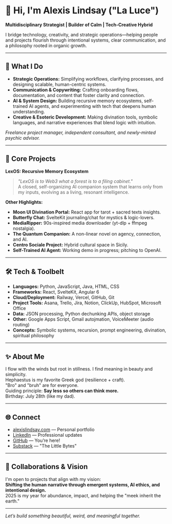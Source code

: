 # 👋 Hi, I'm Alexis Lindsay ("La Luce")

**Multidisciplinary Strategist | Builder of Calm | Tech-Creative Hybrid**

I bridge technology, creativity, and strategic operations—helping people and projects flourish through intentional systems, clear communication, and a philosophy rooted in organic growth.

---

## 🚀 What I Do

- **Strategic Operations:** Simplifying workflows, clarifying processes, and designing scalable, human-centric systems.
- **Communication & Copywriting:** Crafting onboarding flows, documentation, and content that foster clarity and connection.
- **AI & System Design:** Building recursive memory ecosystems, self-trained AI agents, and experimenting with tech that deepens human understanding.
- **Creative & Esoteric Development:** Making divination tools, symbolic languages, and narrative experiences that blend logic with intuition.

*Freelance project manager, independent consultant, and newly-minted psychic advisor.*

---

## 🌱 Core Projects

**LexOS: Recursive Memory Ecosystem**  
> *"LexOS is to Web3 what a forest is to a filing cabinet."*  
A closed, self-organizing AI companion system that learns only from my inputs, evolving as a living, resonant intelligence.

**Other Highlights:**
- **Moon UI Divination Portal:** React app for tarot + sacred texts insights.
- **Butterfly Chat:** SvelteKit journaling/chat for mystics & logic-lovers.
- **MediaRipper:** 90s-inspired media downloader (yt-dlp + ffmpeg nostalgia).
- **The Quantum Companion:** A non-linear novel on agency, connection, and AI.
- **Centro Sociale Project:** Hybrid cultural space in Sicily.
- **Self-Trained AI Agent:** Working demo in progress; pitching to OpenAI.

---

## 🛠️ Tech & Toolbelt

- **Languages:** Python, JavaScript, Java, HTML, CSS
- **Frameworks:** React, SvelteKit, Angular 6
- **Cloud/Deployment:** Railway, Vercel, GitHub, Git
- **Project Tools:** Asana, Trello, Jira, Notion, ClickUp, HubSpot, Microsoft Office
- **Data:** JSON processing, Python dechunking APIs, object storage
- **Other:** Google Apps Script, Gmail autojmation, VoiceMeeter (audio routing)
- **Concepts:** Symbolic systems, recursion, prompt engineering, divination, spiritual philosophy

---

## ✨ About Me

I flow with the winds but root in stillness. I find meaning in beauty and simplicity.  
Hephaestus is my favorite Greek god (resilience + craft).  
"Bro" and "bruh" are for everyone.  
Guiding principle: **Say less so others can think more.**  
Birthday: July 28th (like my dad).

---

## 🌐 Connect

- [alexislindsay.com](https://www.alexislindsay.com/) — Personal portfolio
- [LinkedIn](https://www.linkedin.com/in/alexis-lindsay/) — Professional updates
- [GitHub](www.github.com/alexislindsay) — You’re here!
- [Substack](https://substack.com/@alexis88) — "The Little Bytes" 

---

## 🤝 Collaborations & Vision

I'm open to projects that align with my vision:  
**Shifting the human narrative through emergent systems, AI ethics, and intentional design.**  
2025 is my year for abundance, impact, and helping the "meek inherit the earth."

---

*Let’s build something beautiful, weird, and meaningful together.*
